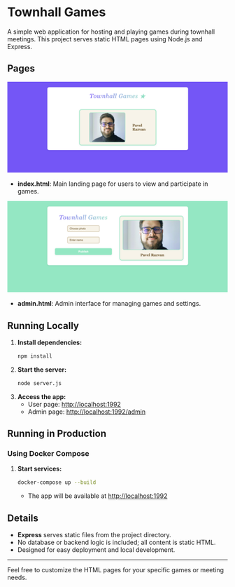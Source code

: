 # Townhall Games

A simple web application for hosting and playing games during townhall meetings. This project serves static HTML pages using Node.js and Express.

## Pages


![Vote Page](images/vote.png)

- **index.html**: Main landing page for users to view and participate in games.

![Admin Page](images/admin.png)

- **admin.html**: Admin interface for managing games and settings.
  

## Running Locally

1. **Install dependencies:**
   ```bash
   npm install
   ```
2. **Start the server:**
   ```bash
   node server.js
   ```
3. **Access the app:**
   - User page: [http://localhost:1992](http://localhost:1992)
   - Admin page: [http://localhost:1992/admin](http://localhost:1992/admin)

## Running in Production

### Using Docker Compose

1. **Start services:**
   ```bash
   docker-compose up --build
   ```
   - The app will be available at [http://localhost:1992](http://localhost:1992)

## Details

- **Express** serves static files from the project directory.
- No database or backend logic is included; all content is static HTML.
- Designed for easy deployment and local development.

---

Feel free to customize the HTML pages for your specific games or meeting needs.
